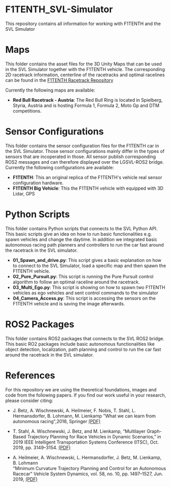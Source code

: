 # F1TENTH_SVL-Simulator
This repository contains all information for working with F1TENTH and the SVL Simulator


# Maps
This folder contains the asset files for the 3D Unity Maps that can be used in the SVL Simulator together with the F1TENTH vehicle. The corresponding 2D racetrack information, centerline of the racetracks and optimal racelines can be found in the [F1TENTH Racetrack Repository](https://github.com/f1tenth/f1tenth_racetracks/)

Currently the following maps are available:
* **Red Bull Racetrack - Austria**: The Red Bull Ring is located in Spielberg, Styria, Austria and is hosting Formula 1, Formula 2, Moto Gp and DTM competitions.


# Sensor Configurations
This folder contains the sensor configuration files for the F1TENTH car in the SVL Simulator.
Those sensor configurations mainly differ in the types of sensors that are incoperated in those.
All sensor publish corresponding ROS2 messages and can therefore displayed over the LGSVL-ROS2 bridge.
Currently the following configurations are available:
* **F1TENTH**: This an original replica of the F1TENTH's vehicle real sensor configuration hardware.
* **F1TENTH Big Vehicle**: This the F1TENTH vehicle with equipped with 3D Lidar, GPS

# Python Scripts
This folder contains Python scripts that connects to the SVL Python API. This basic scripts give an idea on how to run basic functionalities e.g. spawn vehicles and change the daytime. In addition we integrated basic autonomous racing path planners and controllers to run the car fast around the racetrack in the SVL simulator.
* **01_Spawn_and_drive.py**: This script gives a basic explanation on how to connect to the SVL Simulator, load a specific map and then spawn the F1TENTH vehicle.
* **02_Pure_Pursuit.py**: This script is running the Pure Pursuit control algorithm to follow an optimal raceline around the racetrack.
* **03_Multi_Ego.py**: This script is showing on how to spawn two F1TENTH vehicles as ego vehicles and sent control commands to the simulator
* **04_Camera_Access.py**: This script is accessing the sensors on the F1TENTH vehicle and is saving the image afterwards.

# ROS2 Packages
This folder contains ROS2 packages that connects to the SVL ROS2 bridge. This basic RO2 packages include basic autonomous functionalities like object detection, localization, path planning and control to run the car fast around the racetrack in the SVL simulator.


# References
For this repository we are using the theoretical foundations, images and code from the following papers. If you find our work useful in your research, please consider citing:

* J. Betz, A. Wischnewski, A. Heilmeier, F. Nobis, T. Stahl, L. Hermansdorfer, B. Lohmann, M. Lienkamp "What we can learn from autonomous racing",2018, Springer [(PDF)](https://www.researchgate.net/publication/327892743_What_can_we_learn_from_autonomous_level-5_motorsport_chassistech_plus)

* T. Stahl, A. Wischnewski, J. Betz, and M. Lienkamp,
“Multilayer Graph-Based Trajectory Planning for Race Vehicles in Dynamic Scenarios,”
in 2019 IEEE Intelligent Transportation Systems Conference (ITSC), Oct. 2019, pp. 3149–3154. [(PDF)](https://arxiv.org/pdf/2005.08664>`)

* A. Heilmeier, A. Wischnewski, L. Hermansdorfer, J. Betz, M. Lienkamp, B. Lohmann\
"Minimum Curvature Trajectory Planning and Control for an Autonomous Racecar" Vehicle System Dynamics, vol. 58, no. 10, pp. 1497–1527, Jun. 2019,
[(PDF)](https://www.tandfonline.com/doi/abs/10.1080/00423114.2019.1631455?journalCode=nvsd20)
